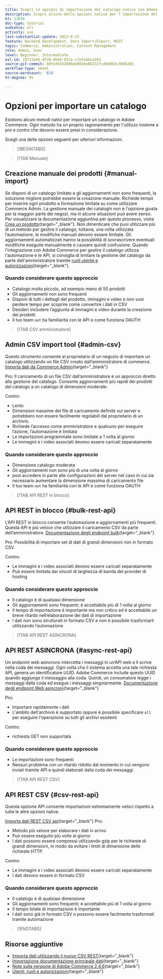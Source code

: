 ```yaml
---
title: Scopri le opzioni di importazione del catalogo native con Adobe Commerce
description: Scopri alcune delle opzioni native per l’importazione del catalogo nel tuo store Adobe Commerce.
kt: 13634
doc-type: tutorial
audience: all
activity: use
last-substantial-update: 2023-8-15
feature: Backend Development, Data Import/Export, REST
topic: Commerce, Administration, Content Management
role: Admin, User
level: Beginner, Intermediate
exl-id: 18713a44-df39-4b94-91ce-c7efeb4ce2b3
source-git-commit: b0fe49352b00a68554e662327cd66983c30d8285
workflow-type: tm+mt
source-wordcount: '818'
ht-degree: 0%

---
```


# Opzioni per importare un catalogo

Esistono alcuni metodi nativi per importare un catalogo in Adobe Commerce. Ogni metodo ha un proprio ragionamento per l&#39;utilizzo insieme a pro e contro che devono essere presi in considerazione.

Scegli una delle opzioni seguenti per ulteriori informazioni.

>[!BEGINTABS]

>[!TAB Manuale]

## Creazione manuale dei prodotti {#manual-import}

Se disponi di un catalogo limitato e gli aggiornamenti non sono frequenti, la soluzione migliore potrebbe essere la creazione manuale. Richiede tempo per inserire ogni prodotto e formazione limitata su come utilizzare Commerce Admin. La gestione manuale dei cataloghi non è l&#39;opzione giusta per la maggior parte dei negozi, ma in alcune situazioni può avere senso. Per visualizzare la documentazione aggiuntiva per questo processo, visita [Crea un prodotto](https://experienceleague.adobe.com/docs/commerce-admin/catalog/products/product-create.html?lang=it){target="_blank"}. Non dimenticare che puoi utilizzare più di un metodo per gestire il catalogo; tuttavia, una volta utilizzata l’automazione, le modifiche manuali devono essere limitate. Gli aggiornamenti automatizzati hanno la possibilità di sovrascrivere eventuali modifiche eseguite manualmente e causare quindi confusione. Quando l&#39;integrazione con Adobe Commerce per gestire il catalogo utilizza l&#39;automazione e le API, si consiglia di limitare la gestione del catalogo da parte dell&#39;amministratore tramite [ruoli utente e autorizzazioni](https://experienceleague.adobe.com/docs/commerce-admin/systems/user-accounts/permissions-user-roles.html?lang=it){target="_blank"}.

### Quando considerare questo approccio

- Catalogo molto piccolo, ad esempio meno di 50 prodotti
- Gli aggiornamenti non sono frequenti
- Disponi di tutti i dettagli del prodotto, immagini e video e non vuoi perdere tempo per scoprire come convertire i dati in CSV
- Desideri includere l’aggiunta di immagini e video durante la creazione dei prodotti
- Il tuo team `not` ha familiarità con le API e come funziona OAUTH

>[!TAB CSV amministratore]

## Admin CSV import tool {#admin-csv}

Questo strumento consente al proprietario di un negozio di importare un catalogo utilizzando un file CSV creato dall’amministratore di commerce.
[Importa dati da Commerce Admin](https://experienceleague.adobe.com/docs/commerce-admin/systems/data-transfer/import/data-import.html?lang=it){target="_blank"}

Pro:
Il caricamento di un file CSV dall’amministratore è un approccio diretto alla gestione del catalogo. Consente aggiornamenti più rapidi dei prodotti del catalogo a un catalogo di dimensioni moderate.

Contro:

- Lento
- Dimensioni massime del file di caricamento definite sul server e potrebbero non essere facilmente regolabili dal proprietario di un archivio.
- Richiede l’accesso come amministratore e qualcuno per eseguire l’azione, l’automazione è limitata
- Le importazioni programmate sono limitate a 1 volta al giorno
- Le immagini e i video associati devono essere caricati separatamente

### Quando considerare questo approccio

- Dimensione catalogo moderata
- Gli aggiornamenti non sono più di una volta al giorno
- puoi accedere in parte alle configurazioni del server nel caso in cui sia necessario aumentare la dimensione massima di caricamento file
- Il tuo team `not` ha familiarità con le API e come funziona OAUTH

>[!TAB API REST in blocco]

## API REST in blocco {#bulk-rest-api}

L’API REST in blocco consente l’automazione e aggiornamenti più frequenti. Questa API è più veloce che utilizzare il caricamento CSV da parte dell’amministratore.
[Documentazione degli endpoint bulk](https://developer.adobe.com/commerce/webapi/rest/use-rest/bulk-endpoints/){target="_blank"}

Pro:
Possibilità di importare set di dati di grandi dimensioni non in formato CSV.

Contro:

- Le immagini e i video associati devono essere caricati separatamente
- Può essere limitata dai vincoli di larghezza di banda del provider di hosting

### Quando considerare questo approccio

- Il catalogo è di qualsiasi dimensione
- Gli aggiornamenti sono frequenti; è accettabile più di 1 volta al giorno
- Il tempo di importazione è importante ma non critico ed è accettabile un breve ritardo nell’elaborazione dei dati di importazione
- I dati non sono strutturati in formato CSV e non è possibile trasformarli utilizzando l’automazione

>[!TAB API REST ASINCRONA]

## API REST ASINCRONA {#async-rest-api}

Un endpoint web asincrono intercetta i messaggi in un’API web e li scrive nella coda dei messaggi. Ogni volta che il sistema accetta una tale richiesta API, genera un identificatore UUID. Adobe Commerce include questo UUID quando aggiunge il messaggio alla coda. Quindi, un consumatore legge i messaggi dalla coda ed esegue i messaggi singolarmente.
[Documentazione degli endpoint Web asincroni](https://developer.adobe.com/commerce/webapi/rest/use-rest/asynchronous-web-endpoints/){target="_blank"}

Pro:

- Importare rapidamente i dati
- L&#39;ambito dell&#39;archivio è supportato oppure è possibile specificare `all` per eseguire l&#39;operazione su tutti gli archivi esistenti

Contro:

- richiesta GET non supportata

### Quando considerare questo approccio

- Le importazioni sono frequenti
- Nessun problema con un ritardo ridotto dal momento in cui vengono inviati tramite API e quindi elaborati dalla coda dei messaggi.


>[!TAB API REST CSV]

## API REST CSV {#csv-rest-api}

Questa opzione API consente importazioni estremamente veloci rispetto a tutte le altre opzioni native.

[Importa dati REST CSV api](https://developer.adobe.com/commerce/webapi/rest/modules/import/){target="_blank"}
Pro:

- Metodo più veloce per elaborare i dati in arrivo
- Può essere eseguito più volte al giorno
- I dati possono essere compressi utilizzando gzip per le richieste di grandi dimensioni, in modo da evitare i limiti di dimensione delle richieste HTTP.

Contro:

- Le immagini e i video associati devono essere caricati separatamente
- I dati devono essere in formato CSV

### Quando considerare questo approccio

- Il catalogo è di qualsiasi dimensione
- Gli aggiornamenti sono frequenti; è accettabile più di 1 volta al giorno
- Il tempo totale di importazione è importante
- I dati sono già in formato CSV o possono essere facilmente trasformati tramite automazione

>[!ENDTABS]

## Risorse aggiuntive

- [Importa dati utilizzando il nuovo CSV REST](https://developer.adobe.com/commerce/webapi/rest/modules/import/){target="_blank"}
- [Importazione documentazione principale dati](https://experienceleague.adobe.com/docs/commerce-admin/systems/data-transfer/import/data-import.html?lang=it){target="_blank"}
- [Note sulla versione di Adobe Commerce 2.4.6](https://experienceleague.adobe.com/docs/commerce-operations/release/notes/adobe-commerce/2-4-6.html?lang=it){target="_blank"}
- [Utenti, ruoli e autorizzazioni](../site-management/users-roles-permissions.md){target="_blank"}
